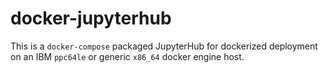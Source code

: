 # docker-jupyterhub

This is a `docker-compose` packaged JupyterHub for dockerized deployment on an IBM `ppc64le` or generic `x86_64` docker engine host.

